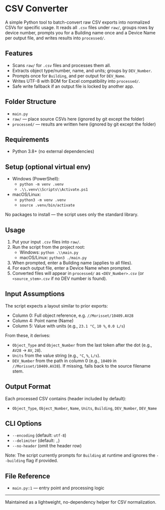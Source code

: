 # CSV Converter

A simple Python tool to batch-convert raw CSV exports into normalized CSVs for specific usage. It reads all `.csv` files under `raw/`, groups rows by device number, prompts you for a Building name once and a Device Name per output file, and writes results into `processed/`.

## Features
- Scans `raw/` for `.csv` files and processes them all.
- Extracts object type/number, name, and units; groups by `DEV_Number`.
- Prompts once for `Building`, and per output for `DEV_Name`.
- Writes UTF-8 with BOM for Excel compatibility into `processed/`.
- Safe write fallback if an output file is locked by another app.

## Folder Structure
- `main.py`
- `raw/` — place source CSVs here (ignored by git except the folder)
- `processed/` — results are written here (ignored by git except the folder)

## Requirements
- Python 3.8+ (no external dependencies)

## Setup (optional virtual env)
- Windows (PowerShell):
  - `python -m venv .venv`
  - `.\\.venv\\Scripts\\Activate.ps1`
- macOS/Linux:
  - `python3 -m venv .venv`
  - `source .venv/bin/activate`

No packages to install — the script uses only the standard library.

## Usage
1. Put your input `.csv` files into `raw/`.
2. Run the script from the project root:
   - Windows: `python .\\main.py`
   - macOS/Linux: `python3 ./main.py`
3. When prompted, enter a Building name (applies to all files).
4. For each output file, enter a Device Name when prompted.
5. Converted files will appear in `processed/` as `<DEV_Number>.csv` (or `<source_stem>.csv` if no DEV number is found).

## Input Assumptions
The script expects a layout similar to prior exports:
- Column 0: Full object reference, e.g. `//Morisset/10409.AV28`
- Column 4: Point name (Name)
- Column 5: Value with units (e.g., `23.1 °C`, `10 %`, `0.0 L/s`)

From these, it derives:
- `Object_Type` and `Object_Number` from the last token after the dot (e.g., `AV28` → `AV`, `28`).
- `Units` from the value string (e.g., `°C`, `%`, `L/s`).
- `DEV_Number` from the path in column 0 (e.g., `10409` in `//Morisset/10409.AV28`). If missing, falls back to the source filename stem.

## Output Format
Each processed CSV contains (header included by default):
- `Object_Type`, `Object_Number`, `Name`, `Units`, `Building`, `DEV_Number`, `DEV_Name`

## CLI Options
- `--encoding` (default: `utf-8`)
- `--delimiter` (default: `,`)
- `--no-header` (omit the header row)

Note: The script currently prompts for `Building` at runtime and ignores the `--building` flag if provided.

## File Reference
- `main.py:1` — entry point and processing logic

---
Maintained as a lightweight, no-dependency helper for CSV normalization.
